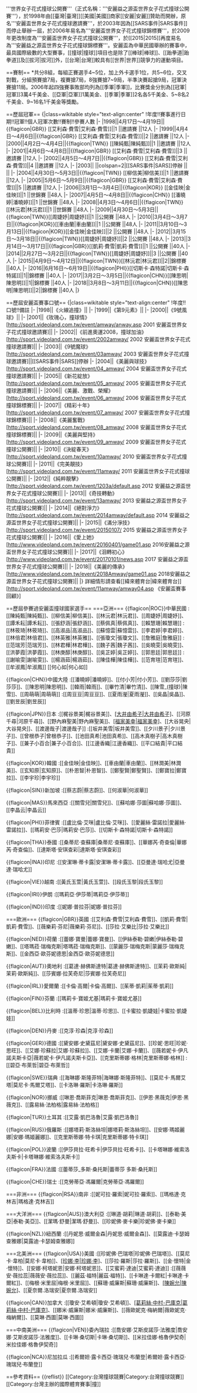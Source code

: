 '''世界女子花式撞球公開賽'''（正式名稱：'''安麗益之源盃世界女子花式撞球公開賽'''），於1998年由[[臺灣|臺灣]][[美國|美國]]商家[[安麗|安麗]]贊助而開辦，原名'''安麗盃世界女子花式撞球邀請賽'''，於2003年因為[[SARS事件|SARS事件]]而停止舉辦一屆，於2006年易名為'''安麗盃世界女子花式撞球錦標賽'''，於2009年更改制度為'''安麗盃世界女子花式撞球公開賽'''，於[[2015|2015]]再度易名為'''安麗益之源盃世界女子花式撞球錦標賽'''。安麗盃為中華民國舉辦的賽事中，最具國際級數的大型賽事，[[撞球|撞球]]項目也是除了[[棒球|棒球]]、[[跆拳道|跆拳道]]及[[拔河|拔河]]外，[[台灣|台灣]]較具有[[世界|世界]]競爭力的運動項目。

==賽制==
*共分8組，每組正賽選手4~5位，加上外卡選手1位，共5~6位，交叉對戰，分組預賽搶7局，複賽搶7局，8強賽搶7~9局，半準決賽起搶9局，冠軍決賽搶11局。2006年起四強賽事敗部均列為[[季軍|季軍]]，比賽獎金分別為[[冠軍|冠軍]]3萬4千美金、[[亞軍|亞軍]]1萬美金、[[季軍|季軍]]2名各5千美金、5~8名2千美金、9~16名1千美金等獎勵。

==歷屆冠軍==
{|class=wikitable style="text-align:center"
!年度!!賽事進行日期!!冠軍!!個人冠軍次數!!賽制!!參賽人數
|-
|1998||4月17日～4月19日||{{flagicon|GBR}} [[艾利森·費雪|艾利森·費雪]]||1 ||邀請賽 ||12人
|-
|1999||4月4日～4月6日||{{flagicon|GBR}} [[艾利森·費雪|艾利森·費雪]]||2 ||邀請賽 ||12人
|-
|2000||4月2日～4月4日||{{flagicon|TWN}} [[陳純甄|陳純甄]]||1 ||邀請賽 ||12人
|-
|2001||4月6日～4月8日||{{flagicon|GBR}} [[艾利森·費雪|艾利森·費雪]]||3 ||邀請賽 ||12人
|-
|2002||4月5日～4月7日||{{flagicon|GBR}} [[艾利森·費雪|艾利森·費雪]]||4 ||邀請賽 ||12人
|-
|2003|| ||colspan=2|[[SARS事件|SARS]]停辦 || ||
|-
|2004||4月30日～5月3日||{{flagicon|TWN}} [[柳信美|柳信美]]||1 ||邀請賽 ||12人
|-
|2005||5月6日～5月9日||{{flagicon|GBR}} [[艾利森·費雪|艾利森·費雪]]||5 ||邀請賽 ||12人
|-
|2006||3月1日～3月4日||{{flagicon|KOR}} [[金佳映|金佳映]]||1 ||世錦賽 ||48人
|-
|2007||4月5日～4月8日||{{flagicon|CHN}} [[潘曉婷|潘曉婷]]||1 ||世錦賽 ||48人
|-
|2008||4月3日～4月6日||{{flagicon|TWN}}[[林沅君|林沅君]]||1  ||世錦賽 ||48人
|-
|2009||4月30日～5月3日||{{flagicon|TWN}}[[周婕妤|周婕妤]]||1 ||公開賽 ||48人
|-
|2010||3月4日～3月7日||{{flagicon|KOR}}[[車由蘭|車由蘭]]||1 ||公開賽 ||48人
|-
|2011||3月10日～3月13日||{{flagicon|KOR}}[[金佳映|金佳映]]||2 ||公開賽 ||48人
|-
|2012||3月15日～3月18日||{{flagicon|TWN}}[[周婕妤|周婕妤]]||2 ||公開賽 ||48人
|-
|2013||3月14日～3月17日||{{flagicon|GBR}}[[凱莉·費雪|凱莉·費雪]]||1 ||公開賽 ||40人
|-
|2014||2月27日～3月2日||{{flagicon|TWN}}[[周婕妤|周婕妤]]||3 ||公開賽 ||40人
|-
|2015||4月9日～4月12日||{{flagicon|TWN}}[[林沅君|林沅君]]||2||錦標賽 ||40人
|-
|2016||6月16日～6月19日||{{flagicon|PHI}}[[切斯卡·森特諾|切斯卡·森特諾]]||1||錦標賽 ||40人
|-
|2017||3月2日～3月5日||{{flagicon|CHN}}[[陳思明|陳思明]]||1||錦標賽 ||40人
|-
|2018||3月8日～3月11日||{{flagicon|CHN}}[[陳思明|陳思明]]||2||錦標賽 ||40人
|}

==歷屆安麗盃賽事口號==
{|class=wikitable style="text-align:center"
!年度!!口號!!備註
|-
|1998||《火線追撞》||
|-
|1999||《第9元素》||
|-
|2000||《9號風球》||
|-
|2001||《玫瑰心，撞球情》 <ref>[http://sport.videoland.com.tw/event/amway/anway.asp 2001 安麗盃世界女子花式撞球邀請賽]</ref>||
|-
|2002||《前進奧運2008，撞球加油》 <ref>[http://sport.videoland.com.tw/event/2002amway/ 2002 安麗盃世界女子花式撞球邀請賽]</ref>||
|-
|2003||《9號魔球》 <ref>[http://sport.videoland.com.tw/event/03amway/ 2003 安麗盃世界女子花式撞球邀請賽]</ref>||[[SARS事件|SARS]]停辦
|-
|2004||《美麗與球技》 <ref>[http://sport.videoland.com.tw/event/04_amway/ 2004 安麗盃世界女子花式撞球邀請賽]</ref>||
|-
|2005||《新花綻放》 <ref>[http://sport.videoland.com.tw/event/05_amway/ 2005 安麗盃世界女子花式撞球邀請賽]</ref>||
|-
|2006||《美麗、激戰、榮耀》 <ref>[http://sport.videoland.com.tw/event/06_amway/ 2006 安麗盃世界女子花式撞球錦標賽]</ref>||
|-
|2007||《精彩十年》 <ref>[http://sport.videoland.com.tw/event/07_amway/ 2007 安麗盃世界女子花式撞球錦標賽]</ref>||
|-
|2008||《美麗奮戰》 <ref>[http://sport.videoland.com.tw/event/08_amway/ 2008 安麗盃世界女子花式撞球錦標賽]</ref>||
|-
|2009||《美麗與堅持》 <ref>[http://sport.videoland.com.tw/event/09_amway/ 2009 安麗盃世界女子花式撞球公開賽]</ref>||
|-
|2010||《決綻春天》 <ref>[http://sport.videoland.com.tw/event/10amway/ 2010 安麗盃世界女子花式撞球公開賽]</ref>||
|-
|2011||《完美靚技》 <ref>[http://sport.videoland.com.tw/event/11amway/ 2011 安麗盃世界女子花式撞球公開賽]</ref>||
|-
|2012||《純粹靚擊》 <ref>[http://sport.videoland.com.tw/event/1203a/default.asp 2012 安麗益之源盃世界女子花式撞球公開賽]</ref>||
|-
|2013||《奇技轉動》 <ref>[http://sport.videoland.com.tw/event/13amway/ 2013 安麗益之源盃世界女子花式撞球公開賽]</ref>||
|-
|2014||《絕對淨力》 <ref>[http://sport.videoland.com.tw/event/2014amway/default.asp 2014 安麗益之源盃世界女子花式撞球公開賽]</ref>||
|-
|2015||《滿分淨技》 <ref>[http://sport.videoland.com.tw/event/20150107/ 2015 安麗益之源盃世界女子花式撞球公開賽]</ref>||
|-
|2016||《愛上她》<ref> [http://www.videoland.com.tw/event/20160401/game01.asp 2016安麗益之源盃世界女子花式撞球公開賽]</ref>||
|-
|2017||《洄轉初心》<ref>[http://www.videoland.com.tw/event/20170101/news.asp 2017 安麗益之源盃世界女子花式撞球公開賽]</ref>||
|-
|2018||《美麗的傳承》<ref>[http://www.videoland.com.tw/event/2018Amway/game01.asp 2018安麗益之源盃世界女子花式撞球公開賽]</ref>||
|}
詳細情形請查看[[緯來體育台|緯來體育台]][http://sport.videoland.com.tw/event/11amway/amway04.asp 《安麗盃賽事回顧》]

==歷屆參賽過安麗盃撞球國家選手==
===亞洲===
{{flagicon|ROC}}中華民國
:[[陳純甄|陳純甄]]、[[柳信美|柳信美]]、[[林沅君|林沅君]]、[[周婕妤|周婕妤]]、[[譚禾耘|譚禾耘]]、[[張舒涵|張舒涵]]、[[蔡佩真|蔡佩真]]、[[賴慧珊|賴慧珊]]
:[[林筱琦|林筱琦]]、[[高淑品|高淑品]]、[[蘇憶雲|蘇憶雲]]、[[李君婷|李君婷]]、[[林倍君|林倍君]]、[[林英雅|林英雅]]、[[張瓊文|張瓊文]]、[[詹雅庭|詹雅庭]]
:[[范瑞芳|范瑞芳]]、[[林君樺|林君樺]]、[[魏子茜|魏子茜]]、[[吳曉雯|吳曉雯]]、[[洪夢霞|洪夢霞]]、[[林庚醇|林庚醇]]、[[吳芷婷|吳芷婷]]、[[郭思廷|郭思廷]]
:[[謝喻雯|謝喻雯]]、[[楊涵茹|楊涵茹]]、[[陳佳樺|陳佳樺]]、[[范育瑄|范育瑄]]、[[牟淑鳳|牟淑鳳]]   [[何心如|何心如]]

{{flagicon|CHN}}中國大陸
:[[潘曉婷|潘曉婷]]、[[付小芳|付小芳]]、[[劉莎莎|劉莎莎]]、[[陳思明|陳思明]]、[[韓雨|韓雨]]、[[畢竹清|畢竹清]]、[[陳雪_(撞球)|陳雪]]、[[周萌萌|周萌萌]]
:[[周豆豆|周豆豆]]、[[夏雨瀅|夏雨瀅]]、[[吳晶|吳晶]]、[[劉昱辰|劉昱辰]]

{{flagicon|JPN}}日本
:[[梶谷景美|梶谷景美]]、[[大井由希子|大井由希子]](濱西)、[[河原千尋|河原千尋]]、[[野內麻聖美|野內麻聖美]]、[[福家美幸|福家美幸]](栗林)、[[大谷晃央|大谷晃央]]、[[渡邊哉子|渡邊哉子]]
:[[坂井美雪|坂井美雪]]、[[夕川景子|夕川景子]]、[[曾根恭子|曾根恭子]]、[[池田真希|池田真希]]、[[高木真樹子|高木真樹子]]、[[兼子小百合|兼子小百合]]、[[江邊香織|江邊香織]]、[[平口結貴|平口結貴]]

{{flagicon|KOR}}韓國
:[[金佳映|金佳映]]、[[車由蘭|車由蘭]]、[[林潤美|林潤美]]、[[玄知原|玄知原]]、[[朴恩智|朴恩智]]、[[鄭聖賢|鄭聖賢]]、[[鄭寶拉|鄭寶拉]]、[[李宇珍|李宇珍]]

{{flagicon|SIN}}新加坡
:[[蔡志蔚|蔡志蔚]]、[[何淑華|何淑華]]

{{flagicon|MAS}}馬來西亞
:[[關雪兒|關雪兒]]、[[蘇哈娜·莎圖|蘇哈娜·莎圖]]、[[李晶云|李晶云]]

{{flagicon|PHI}}菲律賓
:[[盧比倫·艾咪|盧比倫·艾咪]]、[[愛麗絲·雷諾拉|愛麗絲·雷諾拉]]、[[瑪莉安·巴莎|瑪莉安·巴莎]]、[[切斯卡·森特諾|切斯卡·森特諾]]

{{flagicon|THA}}泰國
:[[桑蒂尼·查蘇庫|桑蒂尼·查蘇庫]]、[[華娜芮‧奇查倫|華娜芮‧奇查倫]]、[[達斯塔‧安琪查彩|達斯塔‧安琪查彩]]

{{flagicon|INA}}印尼
:[[安潔琳‧蒂卡露|安潔琳‧蒂卡露]]、[[亞曼達‧瑞哈尤|亞曼達‧瑞哈尤]]

{{flagicon|VIE}}越南
:[[黃氏玉萱|黃氏玉萱]]、[[段氏玉黎|段氏玉黎]]

{{flagicon|IRI}}伊朗
:[[瑪莉亞‧伊莎蒂|瑪莉亞‧伊莎蒂]]

{{flagicon|IND}}印度
:[[妮娜‧普拉芬|妮娜‧普拉芬]]

===歐洲===
{{flagicon|GBR}}英國
:[[艾利森·費雪|艾利森·費雪]]、[[凱莉·費雪|凱莉·費雪]]、[[薇樂莉·芬尼|薇樂莉·芬尼]]、[[莎拉·艾樂比|莎拉·艾樂比]]

{{flagicon|NED}}荷蘭
:[[蕾娜·寶曼|蕾娜·寶曼]]、[[伊絲泰勒·碧嫩|伊絲泰勒·碧嫩]]、[[塔瑪菈·瑞梅克斯|塔瑪菈·瑞梅克斯]]、[[蒙麗莎·瑞梅克斯|蒙麗莎·瑞梅克斯]]、[[金西亞·歐芬妮德思|金西亞·歐芬妮德思]]

{{flagicon|AUT}}奧地利
:[[葛達·赫佛斯達特|葛達·赫佛斯達特]]、[[茉莉·歐斯純|茉莉·歐斯純]]、[[莎賓娜·拉芙奇尼|莎賓娜·拉芙奇尼]]

{{flagicon|IRL}}愛爾蘭
:[[卡倫·高爾|卡倫·高爾]]、[[茱蒂·凱莉|茱蒂·凱莉]]

{{flagicon|FIN}}芬蘭
:[[瑪莉卡·寶姬尤基|瑪莉卡·寶姬尤基]]

{{flagicon|BEL}}比利時
:[[溫蒂·珍思|溫蒂·珍思]]、[[卡蜜拉·凱婕娃|卡蜜拉·凱婕娃]]

{{flagicon|DEN}}丹麥
:[[克淳·珍森|克淳·珍森]]

{{flagicon|GER}}德國
:[[黛安娜·史黛茲尼|黛安娜·史黛茲尼]]、[[珍妮·思旺|珍妮·思旺]]、[[艾娜·珍蘇拉|艾娜·珍蘇拉]]、[[艾娜‧卡蘭|艾娜‧卡蘭]]、[[薇若妮卡‧伊凡諾夫斯卡亞|薇若妮卡‧伊凡諾夫斯卡亞]]、[[克里斯蒂娜‧格林|克里斯蒂娜‧格林]]
:[[碧亞‧布萊哲|碧亞‧布萊哲]]

{{flagicon|SWE}}瑞典
:[[海琳娜·斯隆菲特|海琳娜·斯隆菲特]]、[[莫尼卡·馬爾艾塔|莫尼卡·馬爾艾塔]]、[[卡洛琳‧羅斯|卡洛琳‧羅斯]]

{{flagicon|NOR}}挪威
:[[琳恩·喬斯菲克|琳恩·喬斯菲克]]、[[伊恩‧黑薇克|伊恩‧黑薇克]]、[[露易絲‧法柏格|露易絲‧法柏格]]

{{flagicon|TUR}}土耳其
:[[艾露·凱巴洛魯|艾露·凱巴洛魯]]

{{flagicon|RUS}}俄羅斯
:[[娜塔莉‧斯洛絲坦|娜塔莉‧斯洛絲坦]]、[[安娜‧瑪姬麗娜|安娜‧瑪姬麗娜]]、[[克里斯蒂娜‧特卡琪|克里斯蒂娜‧特卡琪]]

{{flagicon|POL}}波蘭
:[[伊莎貝拉‧旺希卡|伊莎貝拉‧旺希卡]]、[[卡塔琳娜‧維索洛夫斯卡|卡塔琳娜‧維索洛夫斯卡]]

{{flagicon|FRA}}法國
:[[蕾蒂莎_多斯‧桑托斯|蕾蒂莎 多斯‧桑托斯]]

{{flagicon|CHE}}瑞士
:[[克勞蒂亞‧馮羅爾|克勞蒂亞‧馮羅爾]]

===非洲===
{{flagicon|RSA}}南非
:[[妮可拉‧羅索|妮可拉‧羅索]]、[[瑪格達‧克林吉|瑪格達‧克林吉]]

===大洋洲===
{{flagicon|AUS}}澳大利亞
:[[琳道·胡莉|琳道·胡莉]]、[[泰勒‧美亞|泰勒‧美亞]]、[[潔瑪‧舒曼|潔瑪‧舒曼]]、[[珍妮佛‧麥卡樂|珍妮佛‧麥卡樂]]

{{flagicon|NZL}}紐西蘭
:[[丹妮思·威爾金森|丹妮思·威爾金森]]、[[莫露迪‧卡瑟姆查雅娜|莫露迪‧卡瑟姆查雅娜]]

===北美洲===
{{flagicon|USA}}美國
:[[珍妮佛·巴瑞塔|珍妮佛·巴瑞塔]]、[[莫尼卡·韋柏|莫尼卡·韋柏]]、[[珍娜·李|珍娜·李]](韓裔)、[[莎拉·羅斯|莎拉·羅斯]]、[[金·懷特|金·懷特]]、[[安娜·柯塔妮恩|安娜·柯塔妮恩]]、[[艾蜜莉‧達迪|艾蜜莉‧達迪]]
:[[薇薇安·薇拉蕊|薇薇安·薇拉蕊]]、[[麗茲·福特|麗茲·福特]]、[[卡琳達·卡爾紅|卡琳達·卡爾紅]]、[[梅根·米里屈|梅根·米里屈]]、[[蘇珊·威廉斯|蘇珊·威廉斯]]、[[陳婉允|陳婉允]](台裔)、[[夏奈爾.洛瑞安|夏奈爾.洛瑞安]]

{{flagicon|CAN}}加拿大
:[[瓊安·艾希頓|瓊安·艾希頓]]、[[葛莉絲·中村-巴庫克|葛莉絲·中村-巴庫克]](日裔)、[[娜米·威廉斯|娜米·威廉斯]]、[[薇歐妮克‧梅納爾|薇歐妮克‧梅納爾]]、[[莫琳‧西圖|莫琳‧西圖]]

===中南美洲===
{{flagicon|VEN}}委內瑞拉
:[[喬安娜·艾斯皮諾莎·法雅度|喬安娜·艾斯皮諾莎·法雅度]]、[[卡琳‧桑切斯|卡琳‧桑切斯]]、[[米拉佳娜‧格魯伊契奇|米拉佳娜‧格魯伊契奇]]

{{flagicon|NCA}}尼加拉瓜
:[[希爾妲·露卡西亞·瑰瑞兒·布蘭登|希爾妲·露卡西亞·瑰瑞兒·布蘭登]]

==參考資料==
{{reflist}}
[[Category:台灣撞球競賽|Category:台灣撞球競賽]]
[[Category:台灣主辦的國際體育賽事|撞]]